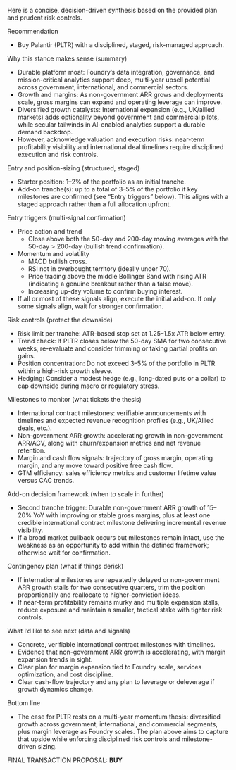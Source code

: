 Here is a concise, decision-driven synthesis based on the provided plan and prudent risk controls.

Recommendation
- Buy Palantir (PLTR) with a disciplined, staged, risk-managed approach.

Why this stance makes sense (summary)
- Durable platform moat: Foundry’s data integration, governance, and mission-critical analytics support deep, multi-year upsell potential across government, international, and commercial sectors.
- Growth and margins: As non-government ARR grows and deployments scale, gross margins can expand and operating leverage can improve.
- Diversified growth catalysts: International expansion (e.g., UK/allied markets) adds optionality beyond government and commercial pilots, while secular tailwinds in AI-enabled analytics support a durable demand backdrop.
- However, acknowledge valuation and execution risks: near-term profitability visibility and international deal timelines require disciplined execution and risk controls.

Entry and position-sizing (structured, staged)
- Starter position: 1–2% of the portfolio as an initial tranche.
- Add-on tranche(s): up to a total of 3–5% of the portfolio if key milestones are confirmed (see “Entry triggers” below). This aligns with a staged approach rather than a full allocation upfront.

Entry triggers (multi-signal confirmation)
- Price action and trend
  - Close above both the 50-day and 200-day moving averages with the 50-day > 200-day (bullish trend confirmation).
- Momentum and volatility
  - MACD bullish cross.
  - RSI not in overbought territory (ideally under 70).
  - Price trading above the middle Bollinger Band with rising ATR (indicating a genuine breakout rather than a false move).
  - Increasing up-day volume to confirm buying interest.
- If all or most of these signals align, execute the initial add-on. If only some signals align, wait for stronger confirmation.

Risk controls (protect the downside)
- Risk limit per tranche: ATR-based stop set at 1.25–1.5x ATR below entry.
- Trend check: If PLTR closes below the 50-day SMA for two consecutive weeks, re-evaluate and consider trimming or taking partial profits on gains.
- Position concentration: Do not exceed 3–5% of the portfolio in PLTR within a high-risk growth sleeve.
- Hedging: Consider a modest hedge (e.g., long-dated puts or a collar) to cap downside during macro or regulatory stress.

Milestones to monitor (what tickets the thesis)
- International contract milestones: verifiable announcements with timelines and expected revenue recognition profiles (e.g., UK/Allied deals, etc.).
- Non-government ARR growth: accelerating growth in non-government ARR/ACV, along with churn/expansion metrics and net revenue retention.
- Margin and cash flow signals: trajectory of gross margin, operating margin, and any move toward positive free cash flow.
- GTM efficiency: sales efficiency metrics and customer lifetime value versus CAC trends.

Add-on decision framework (when to scale in further)
- Second tranche trigger: Durable non-government ARR growth of 15–20% YoY with improving or stable gross margins, plus at least one credible international contract milestone delivering incremental revenue visibility.
- If a broad market pullback occurs but milestones remain intact, use the weakness as an opportunity to add within the defined framework; otherwise wait for confirmation.

Contingency plan (what if things derisk)
- If international milestones are repeatedly delayed or non-government ARR growth stalls for two consecutive quarters, trim the position proportionally and reallocate to higher-conviction ideas.
- If near-term profitability remains murky and multiple expansion stalls, reduce exposure and maintain a smaller, tactical stake with tighter risk controls.

What I’d like to see next (data and signals)
- Concrete, verifiable international contract milestones with timelines.
- Evidence that non-government ARR growth is accelerating, with margin expansion trends in sight.
- Clear plan for margin expansion tied to Foundry scale, services optimization, and cost discipline.
- Clear cash-flow trajectory and any plan to leverage or deleverage if growth dynamics change.

Bottom line
- The case for PLTR rests on a multi-year momentum thesis: diversified growth across government, international, and commercial segments, plus margin leverage as Foundry scales. The plan above aims to capture that upside while enforcing disciplined risk controls and milestone-driven sizing.

FINAL TRANSACTION PROPOSAL: **BUY**